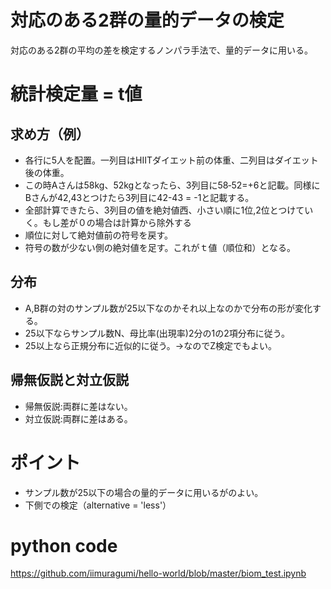 # 対応のある2群の量的データの検定
対応のある2群の平均の差を検定するノンパラ手法で、量的データに用いる。

# 統計検定量 = t値
## 求め方（例）
- 各行に5人を配置。一列目はHIITダイエット前の体重、二列目はダイエット後の体重。
- この時Aさんは58kg、52kgとなったら、3列目に58‐52=+6と記載。同様にBさんが42,43とつけたら3列目に42-43 = -1と記載する。
- 全部計算できたら、3列目の値を絶対値西、小さい順に1位,2位とつけていく。もし差が０の場合は計算から除外する
- 順位に対して絶対値前の符号を戻す。
- 符号の数が少ない側の絶対値を足す。これがｔ値（順位和）となる。

## 分布
- A,B群の対のサンプル数が25以下なのかそれ以上なのかで分布の形が変化する。
- 25以下ならサンプル数N、母比率(出現率)2分の1の2項分布に従う。
- 25以上なら正規分布に近似的に従う。→なのでZ検定でもよい。

## 帰無仮説と対立仮説
- 帰無仮説:両群に差はない。
- 対立仮説:両群に差はある。

# ポイント
- サンプル数が25以下の場合の量的データに用いるがのよい。
- 下側での検定（alternative = 'less'）

# python code
https://github.com/iimuragumi/hello-world/blob/master/biom_test.ipynb
